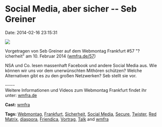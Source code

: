 Social Media, aber sicher -- Seb Greiner
========================================

Date: 2014-02-16 23:15:31

[![](http://i.vimeocdn.com/video/464674400_200x150.jpg)](http://vimeo.com/86849091)

Vorgetragen von Seb Greiner auf dem Webmontag Frankfurt \#57
\"?icherheit\" am 10. Februar 2014 ([wmfra.de/57](http://wmfra.de/57))

NSA und Co. lesen massenhaft Facebook und andere Social Media aus. Wie
können wir uns vor dem unerwünschten Mithören schützen? Welche
Alternativen gibt es zu den großen Netzwerken? Seb stellt sie vor.

\-\-\-\--\
Weitere Informationen und Videos zum Webmontag Frankfurt findet ihr
unter: [wmfra.de](http://wmfra.de)

**Cast:** [wmfra](http://vimeo.com/wmfra)

**Tags:** [Webmontag](http://vimeo.com/tag:Webmontag),
[Frankfurt](http://vimeo.com/tag:Frankfurt),
[Sicherheit](http://vimeo.com/tag:Sicherheit), [Social
Media](http://vimeo.com/tag:Social+Media),
[Secure](http://vimeo.com/tag:Secure),
[Twister](http://vimeo.com/tag:Twister), [Red
Matrix](http://vimeo.com/tag:Red+Matrix),
[diaspora](http://vimeo.com/tag:diaspora),
[Friendica](http://vimeo.com/tag:Friendica),
[Vortrag](http://vimeo.com/tag:Vortrag),
[Talk](http://vimeo.com/tag:Talk) and
[wmfra](http://vimeo.com/tag:wmfra)
